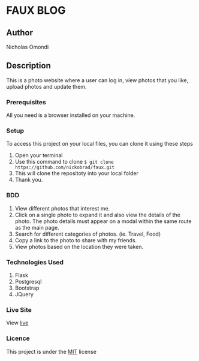 # FAUX BLOG

## Author

Nicholas Omondi

## Description

This is a photo website where a user can log in, view photos that you like, upload photos and update them.

### Prerequisites

All you need is a browser installed on your machine.

### Setup

To access this project on your local files, you can clone it using these steps

1. Open your terminal
2. Use this command to clone `$ git clone https://github.com/nickobrad/faux.git`
3. This will clone the repositoty into your local folder
4. Thank you.

### BDD

1. View different photos that interest me.
2. Click on a single photo to expand it and also view the details of the photo. The photo details must appear on a modal within the same route as the main page.
3. Search for different categories of photos. (ie. Travel, Food)
4. Copy a link to the photo to share with my friends.
5. View photos based on the location they were taken.

### Technologies Used

1. Flask
2. Postgresql
3. Bootstrap
4. JQuery

### Live Site

View [live](https://faux-blog.herokuapp.com/)

### Licence

This project is under the  [MIT](LICENSE) license

